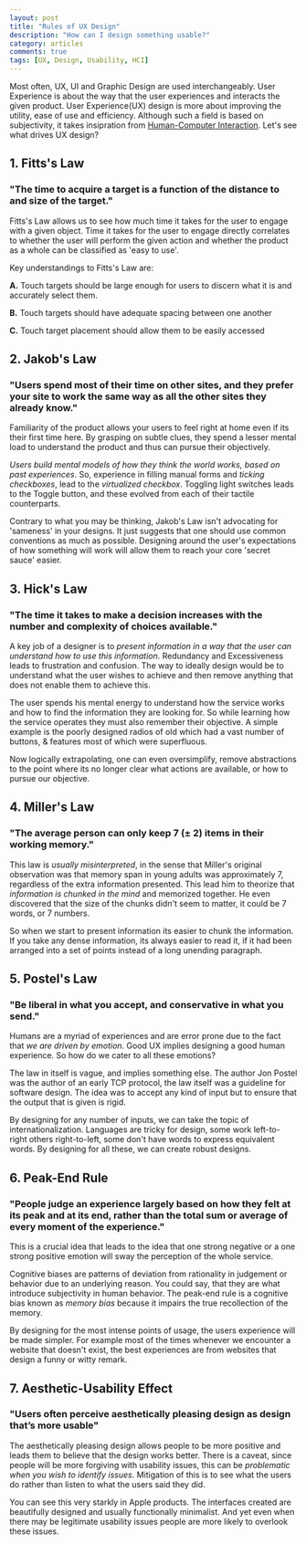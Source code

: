 ```yaml
---
layout: post
title: "Rules of UX Design"
description: "How can I design something usable?"
category: articles
comments: true
tags: [UX, Design, Usability, HCI]
---
```


Most often, UX, UI and Graphic Design are used interchangeably. User Experience is about the way that the user experiences and interacts the given product. User Experience(UX) design is more about improving the utility, ease of use and efficiency. Although such a field is based on subjectivity, it takes insipration from [Human-Computer Interaction](https://en.wikipedia.org/wiki/Human%E2%80%93computer_interaction). Let's see what drives UX design?

## 1. Fitts's Law

### "The time to acquire a target is a function of the distance to and size of the target."

Fitts's Law allows us to see how much time it takes for the user to engage with a given object. Time it takes for the user to engage directly correlates to whether the user will perform the given action and whether the product as a whole can be classified as 'easy to use'.

Key understandings to Fitts's Law are:

**A.** Touch targets should be large enough for users to discern what it is and accurately select them.

**B.** Touch targets should have adequate spacing between one another

**C.** Touch target placement should allow them to be easily accessed

## 2. Jakob's Law

### "Users spend most of their time on other sites, and they prefer your site to work the same way as all the other sites they already know."

Familiarity of the product allows your users to feel right at home even if its their first time here. By grasping on subtle clues, they spend a lesser mental load to understand the product and thus can pursue their objectively.

*Users build mental models of how they think the world works, based on past experiences*. So, experience in filling manual forms and *ticking checkboxes*, lead to the *virtualized checkbox*. Toggling light switches leads to the Toggle button, and these evolved from each of their tactile counterparts.

Contrary to what you may be thinking, Jakob's Law isn't advocating for 'sameness' in your designs. It just suggests that one should use common conventions as much as possible. Designing around the user's expectations of how something will work will allow them to reach your core 'secret sauce' easier.

## 3. Hick's Law

### "The time it takes to make a decision increases with the number and complexity of choices available."

A key job of a designer is to *present information in a way that the user can understand how to use this information*. Redundancy and Excessiveness leads to frustration and confusion. The way to ideally design would be to understand what the user wishes to achieve and then remove anything that does not enable them to achieve this.

The user spends his mental energy to understand how the service works and how to find the information they are looking for. So while learning how the service operates they must also remember their objective. A simple example is the poorly designed radios of old which had a vast number of buttons, & features most of which were superfluous.

Now logically extrapolating, one can even oversimplify, remove abstractions to the point where its no longer clear what actions are available, or how to pursue our objective.

## 4. Miller's Law

### "The average person can only keep 7 (± 2) items in their working memory."

This law is *usually misinterpreted*, in the sense that Miller's original observation was that memory span in young adults was approximately 7, regardless of the extra information presented. This lead him to theorize that *information is chunked in the mind* and memorized together. He even discovered that the size of the chunks didn't seem to matter, it could be 7 words, or 7 numbers.

So when we start to present information its easier to chunk the information. If you take any dense information, its always easier to read it, if it had been arranged into a set of points instead of a long unending paragraph.

## 5. Postel's Law

### "Be liberal in what you accept, and conservative in what you send."

Humans are a myriad of experiences and are error prone due to the fact that *we are driven by emotion*. Good UX implies designing a good human experience. So how do we cater to all these emotions?

The law in itself is vague, and implies something else. The author Jon Postel was the author of an early TCP protocol, the law itself was a guideline for software design. The idea was to accept any kind of input but to ensure that the output that is given is rigid.

By designing for any number of inputs, we can take the topic of internationalization. Languages are tricky for design, some work left-to-right others right-to-left, some don't have words to express equivalent words. By designing for all these, we can create robust designs.

## 6. Peak-End Rule

### "People judge an experience largely based on how they felt at its peak and at its end, rather than the total sum or average of every moment of the experience."

This is a crucial idea that leads to the idea that one strong negative or a one strong positive emotion will sway the perception of the whole service.

Cognitive biases are patterns of deviation from rationality in judgement or behavior due to an underlying reason. You could say, that they are what introduce subjectivity in human behavior.  The peak-end rule is a cognitive bias known as *memory bias* because it impairs the true recollection of the memory.

By designing for the most intense points of usage, the users experience will be made simpler. For example most of the times whenever we encounter a website that doesn't exist, the best experiences are from websites that design a funny or witty remark.

## 7. Aesthetic-Usability Effect

### "Users often perceive aesthetically pleasing design as design that’s more usable"

The aesthetically pleasing design allows people to be more positive and leads them to believe that the design works better. There is a caveat, since people will be more forgiving with usability issues, this can be *problematic when you wish to identify issues*. Mitigation of this is to see what the users do rather than listen to what the users said they did.

You can see this very starkly in Apple products. The interfaces created are beautifully designed and usually functionally minimalist. And yet even when there may be legitimate usability issues people are more likely to overlook these issues.
